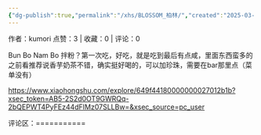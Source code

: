 ```yaml
---
{"dg-publish":true,"permalink":"/xhs/BLOSSOM_柏林/","created":"2025-03-17T22:09:49.507+08:00","updated":"2025-03-17T22:09:49.508+08:00"}
---
```


作者：kumori
点赞：3   |   收藏：0   |   评论：0

Bun Bo Nam Bo 拌粉？第一次吃，好吃，就是吃到最后有点咸，里面东西蛮多的
之前看推荐说香芋奶茶不错，确实挺好喝的，可以加珍珠，需要在bar那里点（菜单没有）

https://www.xiaohongshu.com/explore/649f44180000000027012b1b?xsec_token=AB5-2S2d0OT9GWRQq-2bQEPWT4PyFEz44dFIMz07SLLBw=&xsec_source=pc_user

评论区：===========

